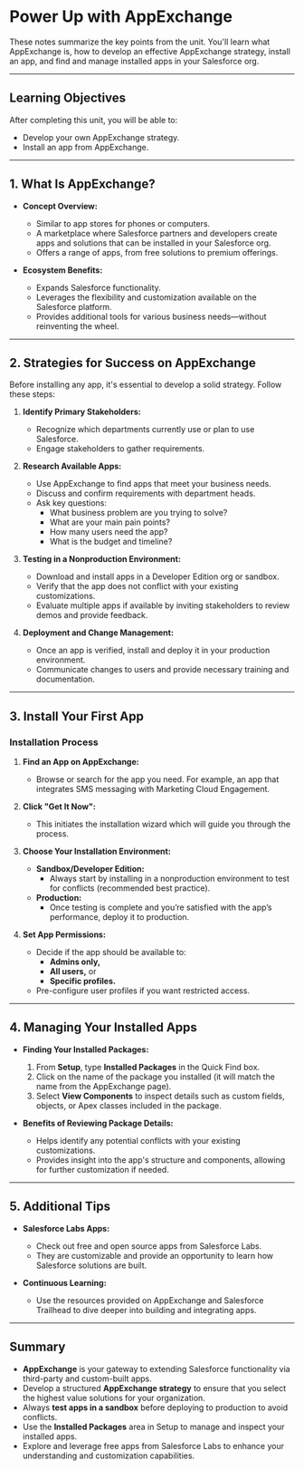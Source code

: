 # Power Up with AppExchange

These notes summarize the key points from the unit. You'll learn what AppExchange is, how to develop an effective AppExchange strategy, install an app, and find and manage installed apps in your Salesforce org.

---

## Learning Objectives

After completing this unit, you will be able to:
- Develop your own AppExchange strategy.
- Install an app from AppExchange.

---

## 1. What Is AppExchange?

- **Concept Overview:**
  - Similar to app stores for phones or computers.
  - A marketplace where Salesforce partners and developers create apps and solutions that can be installed in your Salesforce org.
  - Offers a range of apps, from free solutions to premium offerings.

- **Ecosystem Benefits:**
  - Expands Salesforce functionality.
  - Leverages the flexibility and customization available on the Salesforce platform.
  - Provides additional tools for various business needs—without reinventing the wheel.

---

## 2. Strategies for Success on AppExchange

Before installing any app, it's essential to develop a solid strategy. Follow these steps:

1. **Identify Primary Stakeholders:**
   - Recognize which departments currently use or plan to use Salesforce.
   - Engage stakeholders to gather requirements.

2. **Research Available Apps:**
   - Use AppExchange to find apps that meet your business needs.
   - Discuss and confirm requirements with department heads.
   - Ask key questions:
     - What business problem are you trying to solve?
     - What are your main pain points?
     - How many users need the app?
     - What is the budget and timeline?

3. **Testing in a Nonproduction Environment:**
   - Download and install apps in a Developer Edition org or sandbox.
   - Verify that the app does not conflict with your existing customizations.
   - Evaluate multiple apps if available by inviting stakeholders to review demos and provide feedback.

4. **Deployment and Change Management:**
   - Once an app is verified, install and deploy it in your production environment.
   - Communicate changes to users and provide necessary training and documentation.

---

## 3. Install Your First App

### Installation Process

1. **Find an App on AppExchange:**
   - Browse or search for the app you need. For example, an app that integrates SMS messaging with Marketing Cloud Engagement.

2. **Click "Get It Now":**
   - This initiates the installation wizard which will guide you through the process.

3. **Choose Your Installation Environment:**
   - **Sandbox/Developer Edition:**  
     - Always start by installing in a nonproduction environment to test for conflicts (recommended best practice).
   - **Production:**  
     - Once testing is complete and you’re satisfied with the app’s performance, deploy it to production.

4. **Set App Permissions:**
   - Decide if the app should be available to:
     - **Admins only,**
     - **All users,** or 
     - **Specific profiles.**
   - Pre-configure user profiles if you want restricted access.

---

## 4. Managing Your Installed Apps

- **Finding Your Installed Packages:**
  1. From **Setup**, type **Installed Packages** in the Quick Find box.
  2. Click on the name of the package you installed (it will match the name from the AppExchange page).
  3. Select **View Components** to inspect details such as custom fields, objects, or Apex classes included in the package.

- **Benefits of Reviewing Package Details:**
  - Helps identify any potential conflicts with your existing customizations.
  - Provides insight into the app's structure and components, allowing for further customization if needed.

---

## 5. Additional Tips

- **Salesforce Labs Apps:**
  - Check out free and open source apps from Salesforce Labs.
  - They are customizable and provide an opportunity to learn how Salesforce solutions are built.
  
- **Continuous Learning:**
  - Use the resources provided on AppExchange and Salesforce Trailhead to dive deeper into building and integrating apps.

---

## Summary

- **AppExchange** is your gateway to extending Salesforce functionality via third-party and custom-built apps.
- Develop a structured **AppExchange strategy** to ensure that you select the highest value solutions for your organization.
- Always **test apps in a sandbox** before deploying to production to avoid conflicts.
- Use the **Installed Packages** area in Setup to manage and inspect your installed apps.
- Explore and leverage free apps from Salesforce Labs to enhance your understanding and customization capabilities.
